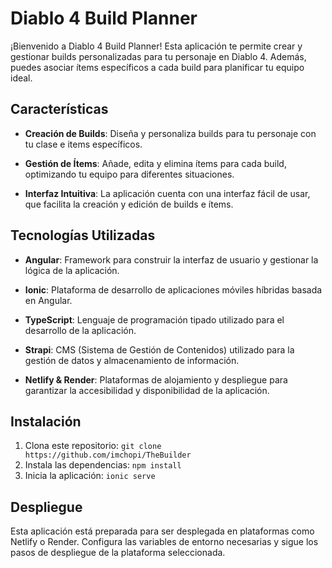 # Diablo 4 Build Planner

¡Bienvenido a Diablo 4 Build Planner! Esta aplicación te permite crear y gestionar builds personalizadas para tu personaje en Diablo 4. Además, puedes asociar ítems específicos a cada build para planificar tu equipo ideal.

## Características

- **Creación de Builds**: Diseña y personaliza builds para tu personaje con tu clase e items específicos.
  
- **Gestión de Ítems**: Añade, edita y elimina ítems para cada build, optimizando tu equipo para diferentes situaciones.

- **Interfaz Intuitiva**: La aplicación cuenta con una interfaz fácil de usar, que facilita la creación y edición de builds e ítems.

## Tecnologías Utilizadas

- **Angular**: Framework para construir la interfaz de usuario y gestionar la lógica de la aplicación.

- **Ionic**: Plataforma de desarrollo de aplicaciones móviles híbridas basada en Angular.

- **TypeScript**: Lenguaje de programación tipado utilizado para el desarrollo de la aplicación.

- **Strapi**: CMS (Sistema de Gestión de Contenidos) utilizado para la gestión de datos y almacenamiento de información.

- **Netlify & Render**: Plataformas de alojamiento y despliegue para garantizar la accesibilidad y disponibilidad de la aplicación.

## Instalación

1. Clona este repositorio: `git clone https://github.com/imchopi/TheBuilder`
2. Instala las dependencias: `npm install`
3. Inicia la aplicación: `ionic serve`

## Despliegue

Esta aplicación está preparada para ser desplegada en plataformas como Netlify o Render. Configura las variables de entorno necesarias y sigue los pasos de despliegue de la plataforma seleccionada.
